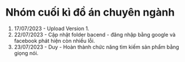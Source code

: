 # Nhóm cuối kì đồ án chuyên ngành
1. 17/07/2023 - Upload Version 1.
2. 22/07/2023 - Cập nhật folder bacend - đăng nhập bằng google và facebook phát hiện còn nhiều lỗi.
3. 23/07/2023 - Duy - Hoàn thành chức năng tìm kiếm sản phẩm bằng giọng nói.
